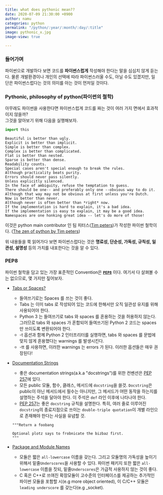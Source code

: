 ```yaml
---
title: what does pythonic mean??
date: 2020-07-09 21:30:00 +0900
author: namu
categories: python
permalink: "/python/:year/:month/:day/:title"
image: pythonic_x.jpg
image-view: true

---
```


### 들어가며

파이썬으로 개발하다 보면 코드를 **파이썬스럽게** 작성해야 한다는 말을 심심치 않게 듣는다.
물론 개발환경이나 개인의 선택에 따라 파이썬스러울 수도, 아닐 수도 있겠지만,
일단은 파이썬스럽다는 것의 의미를 아는 것이 먼저일 것이다.

### Pythonic, philosophy of python(파이썬의 철학)

아무래도 파이썬을 사용한다면 파이썬스럽게 코드를 짜는 것이 여러 가지 면에서 효과적이지 않을까?<br>
그것을 알아보기 위해 다음을 실행해보자.

```python
import this
```
```text
Beautiful is better than ugly.
Explicit is better than implicit.
Simple is better than complex.
Complex is better than complicated.
Flat is better than nested.
Sparse is better than dense.
Readability counts.
Special cases aren't special enough to break the rules.
Although practicality beats purity.
Errors should never pass silently.
Unless explicitly silenced.
In the face of ambiguity, refuse the temptation to guess.
There should be one-- and preferably only one --obvious way to do it.
Although that way may not be obvious at first unless you're Dutch.
Now is better than never.
Although never is often better than *right* now.
If the implementation is hard to explain, it's a bad idea.
If the implementation is easy to explain, it may be a good idea.
Namespaces are one honking great idea -- let's do more of those!
```
이것은 python main contributor 인 팀 피터스([Tim peters](https://en.wikipedia.org/wiki/Tim_Peters_(software_engineer)))가
작성한 파이썬 철학이다. ([The zen of python by Tim peters](https://www.python.org/dev/peps/pep-0020/#id2))

위 내용들을 쭉 읽어가다 보면 파이썬스럽다는 것은
**명료성, 단순성, 가독성, 규칙성, 일관성, 설명성** 등의 가치를 내포한다는 것을 알 수 있다.

### PEP8

파이썬 철학을 담고 있는 가장 표준적인 Convention은 [**```PEP8```**](https://www.python.org/dev/peps/pep-0008/) 이다.
여기서 다 살펴볼 수는 없으므로, 몇 가지만 짚어보자.

- [Tabs or Spaces?](https://www.python.org/dev/peps/pep-0008/#id18)
    - 들여쓰기로는 Spaces 를 쓰는 것이 좋다.
    - Tabs 는 이미 tabs 로 작성되어 있는 코드에 한해서만 오직 일관성 유지를 위해 사용되어야 한다.
    - Python 3 는 들여쓰기로 tabs 와 spaces 를 혼용하는 것을 허용하지 않는다.
    그러므로 tabs 와 spaces 가 혼합되어 들여쓰기된 Python 2 코드는 spaces 만 쓰이도록 변환되어야 한다.
    - -t 옵션과 함께 Python 2 인터프리터를 실행하면, tabs 와 spaces 를 문법에 맞지 않게 혼용했다는 warnings 를 발생시킨다.
    - -tt 를 사용하면, 이러한 warnings 는 errors 가 된다. 이러한 옵션들은 매우 권장된다!

- [Documentation Strings](https://www.python.org/dev/peps/pep-0008/#id33)
    - 좋은 documentation strings(a.k.a "docstrings")를 위한 컨벤션은 [PEP 257](https://www.python.org/dev/peps/pep-0257)에
    있다.
    - 모든 public 모듈, 함수, 클래스, 메서드에 ```docstring```을 쓸것. ```Docstring```은 public이 아닌 메서드에서 필수는 아니지만,
    그 메서드가 어떤 동작을 하는지를 설명하는 주석을 달아야 한다. 이 주석은 ```def``` 라인 이후에 나타나야 한다.
    - [PEP 257](https://www.python.org/dev/peps/pep-0257)는 좋은 ```docstring``` 규칙을 설명한다. 특히, 여러 줄로 이루어진
    ```docstring```의 종료지점으로 쓰이는 ```double-triple quotation```이 개별 라인으로 존재해야 한다는 사실을 유념할 것.
    
    ```text
    """Return a foobang
    
    Optional plotz says to frobnicate the bizbaz first.
    """
    ```

- [Package and Module Names](https://www.python.org/dev/peps/pep-0008/#id40)
    - 모듈은 짧은 ```all-lowercase``` 이름을 갖는다.
    그리고 모듈명의 가독성을 높이기 위해서 밑줄```Underscores```을 사용할 수 있다.
    파이썬 패키지 또한 짧은 ```all-lowercase``` 이름을 짓되, 밑줄```Underscores```은 가급적 사용하지 않는 것이 좋다.
    - C 혹은 C++로 쓰여진 확장모듈이 고수준의 인터페이스를 제공하는 추가적인 파이썬 모듈을 포함할 시(e.g more object oriented),
    이 C/C++ 모듈은 ```leading underscore``` 를 갖는다(e.g _socket).
    
